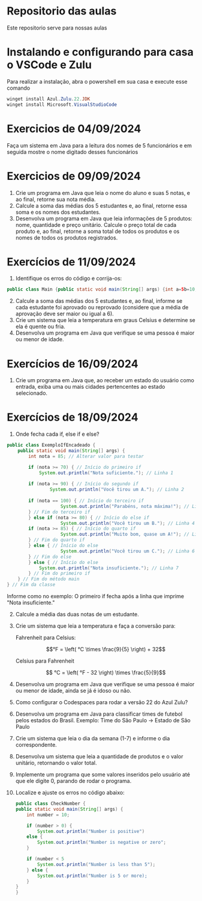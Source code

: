 # Repositorio das aulas

Este repositorio serve para nossas aulas

# Instalando e configurando para casa o VSCode e Zulu
Para realizar a instalação, abra o powershell em sua casa e execute esse comando
```powershell
winget install Azul.Zulu.22.JDK
winget install Microsoft.VisualStudioCode
```

# Exercicios de 04/09/2024
Faça um sistema em Java para a leitura dos nomes de 5 funcionários e em seguida mostre o nome digitado desses funcionários

# Exercicios de 09/09/2024
1. Crie um programa em Java que leia o nome do aluno e suas 5 notas, e ao final, retorne sua nota média.
2. Calcule a soma das médias dos 5 estudantes e, ao final, retorne essa soma e os nomes dos estudantes.
3. Desenvolva um programa em Java que leia informações de 5 produtos: nome, quantidade e preço unitário. Calcule o preço total de cada produto e, ao final, retorne a soma total de todos os produtos e os nomes de todos os produtos registrados.

# Exercícios de 11/09/2024
1. Identifique os erros do código e corrija-os:
```java
public class Main {public static void main(String[] args) {int a=5b=10,c c=+ab;System.out.println(c);}}
```
2. Calcule a soma das médias dos 5 estudantes e, ao final, informe se cada estudante foi aprovado ou reprovado (considere que a média de aprovação deve ser maior ou igual a 6).
3. Crie um sistema que leia a temperatura em graus Celsius e determine se ela é quente ou fria.
4. Desenvolva um programa em Java que verifique se uma pessoa é maior ou menor de idade.

# Exercícios de 16/09/2024
1. Crie um programa em Java que, ao receber um estado do usuário como entrada, exiba uma ou mais cidades pertencentes ao estado selecionado.

# Exercícios de 18/09/2024
1. Onde fecha cada if, else if e else?
```java
public class ExemploIfEncadeado {
    public static void main(String[] args) {
        int nota = 85; // Alterar valor para testar

        if (nota >= 70) { // Início do primeiro if
            System.out.println("Nota suficiente."); // Linha 1
            
        if (nota >= 90) { // Início do segundo if
                System.out.println("Você tirou um A."); // Linha 2
                
        if (nota == 100) { // Início do terceiro if
                    System.out.println("Parabéns, nota máxima!"); // Linha 3
        } // Fim do terceiro if
        } else if (nota >= 80) { // Início do else if
                    System.out.println("Você tirou um B."); // Linha 4
        if (nota >= 85) { // Início do quarto if
                    System.out.println("Muito bom, quase um A!"); // Linha 5
        } // Fim do quarto if
        } else { // Início do else
                    System.out.println("Você tirou um C."); // Linha 6
        } // Fim do else
        } else { // Início do else
            System.out.println("Nota insuficiente."); // Linha 7
        } // Fim do primeiro if
    } // Fim do método main
} // Fim da classe

```
Informe como no exemplo:
O primeiro if fecha após a linha que imprime "Nota insuficiente."

2. Calcule a média das duas notas de um estudante.
3. Crie um sistema que leia a temperatura e faça a conversão para:

    Fahrenheit para Celsius:
    ```math
    °F = \left( °C \times \frac{9}{5} \right) + 32
    ```


   Celsius para Fahrenheit
   ```math
    °C = \left( °F - 32 \right) \times \frac{5}{9}
   ```
   
5. Desenvolva um programa em Java que verifique se uma pessoa é maior ou menor de idade, ainda se já é idoso ou não.
6. Como configurar o Codespaces para rodar a versão 22 do Azul Zulu?
7. Desenvolva um programa em Java para classificar times de futebol pelos estados do Brasil.
Exemplo: Time do São Paulo → Estado de São Paulo
8. Crie um sistema que leia o dia da semana (1-7) e informe o dia correspondente.
9. Desenvolva um sistema que leia a quantidade de produtos e o valor unitário, retornando o valor total.
10. Implemente um programa que some valores inseridos pelo usuário até que ele digite 0, parando de rodar o programa.
11. Localize e ajuste os erros no código abaixo:
    ```java
    public class CheckNumber {
    public static void main(String[] args) {
        int number = 10;

        if (number > 0) {
            System.out.println("Number is positive")
        else {
            System.out.println("Number is negative or zero";
        }

        if (number < 5
            System.out.println("Number is less than 5");
        } else {
            System.out.println("Number is 5 or more);
        }
    }
    }
    ```
